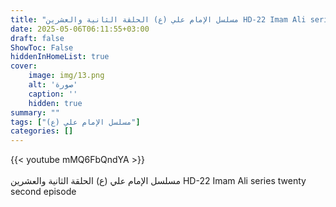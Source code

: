 ```yaml
---
title: "مسلسل الإمام علي (ع) الحلقة الثانية والعشرين HD-22 Imam Ali series twenty second episode"
date: 2025-05-06T06:11:55+03:00
draft: false
ShowToc: False
hiddenInHomeList: true
cover:
    image: img/13.png
    alt: 'صورة'
    caption: ''
    hidden: true
summary: ""
tags: ["مسلسل الإمام علي (ع)"]
categories: []
---
```


{{< youtube mMQ6FbQndYA >}}  
<br>
مسلسل الإمام علي (ع) الحلقة الثانية والعشرين HD-22 Imam Ali series twenty second episode

